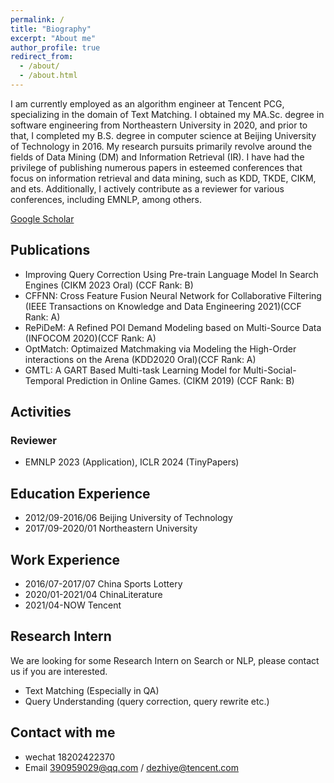 ```yaml
---
permalink: /
title: "Biography"
excerpt: "About me"
author_profile: true
redirect_from: 
  - /about/
  - /about.html
---
```


I am currently employed as an algorithm engineer at Tencent PCG, specializing in the domain of Text Matching. I obtained my MA.Sc. degree in software engineering from Northeastern University in 2020, and prior to that, I completed my B.S. degree in computer science at Beijing University of Technology in 2016. My research pursuits primarily revolve around the fields of Data Mining (DM) and Information Retrieval (IR). I have had the privilege of publishing numerous papers in esteemed conferences that focus on information retrieval and data mining, such as KDD, TKDE, CIKM, and ets. Additionally, I actively contribute as a reviewer for various conferences, including EMNLP, among others.


[Google Scholar](https://scholar.google.com/citations?hl=zh-CN&user=0DRNbaIAAAAJ)


## Publications
- Improving Query Correction Using Pre-train Language Model In Search Engines (CIKM 2023 Oral) (CCF Rank: B)
- CFFNN: Cross Feature Fusion Neural Network for Collaborative Filtering (IEEE Transactions on Knowledge and Data Engineering 2021)(CCF Rank: A)
- RePiDeM: A Refined POI Demand Modeling based on Multi-Source Data (INFOCOM 2020)(CCF Rank: A)
- OptMatch: Optimaized Matchmaking via Modeling the High-Order interactions on the Arena (KDD2020 Oral)(CCF Rank: A)
- GMTL: A GART Based Multi-task Learning Model for Multi-Social-Temporal Prediction in Online Games.  (CIKM 2019) (CCF Rank: B)
## Activities
### Reviewer
- EMNLP 2023 (Application), ICLR 2024 (TinyPapers)
## Education Experience
- 2012/09-2016/06  Beijing University of Technology  
- 2017/09-2020/01  Northeastern University
## Work Experience
- 2016/07-2017/07        China Sports Lottery
- 2020/01-2021/04     ChinaLiterature
- 2021/04-NOW      Tencent 
## Research Intern
We are looking for some Research Intern on Search or NLP, please contact us if you are interested.
- Text Matching (Especially in QA)
- Query Understanding (query correction, query rewrite etc.)
## Contact with me
- wechat  18202422370
- Email 390959029@qq.com / dezhiye@tencent.com
